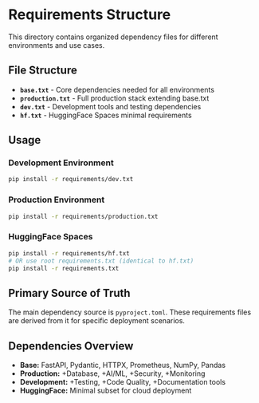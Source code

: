 # Requirements Structure

This directory contains organized dependency files for different environments and use cases.

## File Structure

- **`base.txt`** - Core dependencies needed for all environments
- **`production.txt`** - Full production stack extending base.txt
- **`dev.txt`** - Development tools and testing dependencies
- **`hf.txt`** - HuggingFace Spaces minimal requirements

## Usage

### Development Environment
```bash
pip install -r requirements/dev.txt
```

### Production Environment  
```bash
pip install -r requirements/production.txt
```

### HuggingFace Spaces
```bash
pip install -r requirements/hf.txt
# OR use root requirements.txt (identical to hf.txt)
pip install -r requirements.txt
```

## Primary Source of Truth

The main dependency source is `pyproject.toml`. These requirements files are derived from it for specific deployment scenarios.

## Dependencies Overview

- **Base:** FastAPI, Pydantic, HTTPX, Prometheus, NumPy, Pandas
- **Production:** +Database, +AI/ML, +Security, +Monitoring
- **Development:** +Testing, +Code Quality, +Documentation tools
- **HuggingFace:** Minimal subset for cloud deployment
